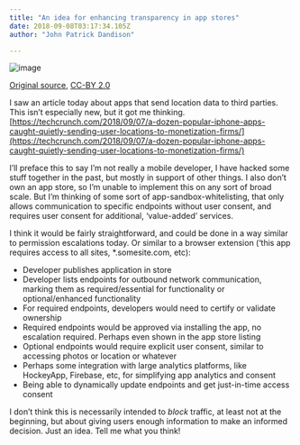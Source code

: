 ```yaml
---
title: "An idea for enhancing transparency in app stores"
date: 2018-09-08T03:17:34.105Z
author: "John Patrick Dandison"

---
```


![image](https://cdn-images-1.medium.com/max/1200/1*M8dXB74OyChr7EWmGwmgJQ.jpeg)

[Original source](https://www.flickr.com/photos/gabeandchry/9318305000), [CC-BY 2.0](https://creativecommons.org/licenses/by/2.0/)

I saw an article today about apps that send location data to third parties. This isn’t especially new, but it got me thinking. [https://techcrunch.com/2018/09/07/a-dozen-popular-iphone-apps-caught-quietly-sending-user-locations-to-monetization-firms/](https://techcrunch.com/2018/09/07/a-dozen-popular-iphone-apps-caught-quietly-sending-user-locations-to-monetization-firms/)

I’ll preface this to say I’m not really a mobile developer, I have hacked some stuff together in the past, but mostly in support of other things. I also don’t own an app store, so I’m unable to implement this on any sort of broad scale. But I’m thinking of some sort of app-sandbox-whitelisting, that only allows communication to specific endpoints without user consent, and requires user consent for additional, ‘value-added’ services.

I think it would be fairly straightforward, and could be done in a way similar to permission escalations today. Or similar to a browser extension (‘this app requires access to all sites, *.somesite.com, etc):

*   Developer publishes application in store
*   Developer lists endpoints for outbound network communication, marking them as required/essential for functionality or optional/enhanced functionality
*   For required endpoints, developers would need to certify or validate ownership
*   Required endpoints would be approved via installing the app, no escalation required. Perhaps even shown in the app store listing
*   Optional endpoints would require explicit user consent, similar to accessing photos or location or whatever
*   Perhaps some integration with large analytics platforms, like HockeyApp, Firebase, etc, for simplifying app analytics and consent
*   Being able to dynamically update endpoints and get just-in-time access consent

I don’t think this is necessarily intended to _block_ traffic, at least not at the beginning, but about giving users enough information to make an informed decision. Just an idea. Tell me what you think!
